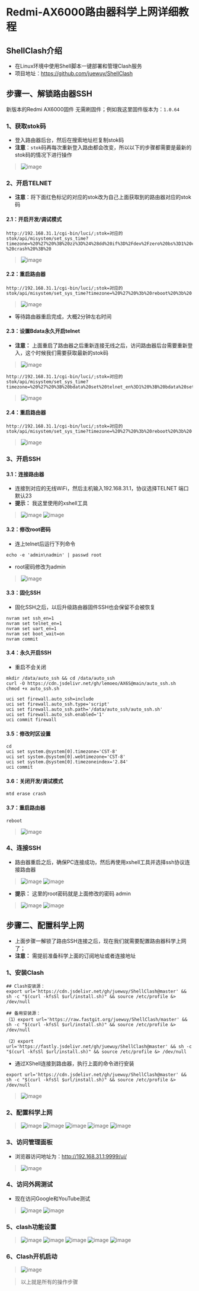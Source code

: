 # Redmi-AX6000路由器科学上网详细教程

## ShellClash介绍
- 在Linux环境中使用Shell脚本一键部署和管理Clash服务
- 项目地址：https://github.com/juewuy/ShellClash

## 步骤一、解锁路由器SSH
新版本的Redmi AX6000固件 无需刷固件；例如我这里固件版本为：`1.0.64`
### 1、获取stok码
- 登入路由器后台，然后在搜索地址栏复制stok码
- **注意**：`stok`码再每次重新登入路由都会改变，所以以下的步骤都需要是最新的stok码的情况下进行操作
 
> ![image](https://user-images.githubusercontent.com/42825450/215307084-4640f9de-140e-445e-ad5d-ce091713b67b.png)

### 2、开启TELNET
- **注意**：将下面红色标记的对应的stok改为自己上面获取到的路由器对应的stok码
#### 2.1：开启开发/调试模式
```shell
http://192.168.31.1/cgi-bin/luci/;stok=对应的stok/api/misystem/set_sys_time?timezone=%20%27%20%3B%20zz%3D%24%28dd%20if%3D%2Fdev%2Fzero%20bs%3D1%20count%3D2%202%3E%2Fdev%2Fnull%29%20%3B%20printf%20%27%A5%5A%25c%25c%27%20%24zz%20%24zz%20%7C%20mtd%20write%20-%20crash%20%3B%20
```
> ![image](https://user-images.githubusercontent.com/42825450/215307203-7061dd2a-8b07-43bd-b597-af5529a55fb3.png)

#### 2.2：重启路由器
```shell
http://192.168.31.1/cgi-bin/luci/;stok=对应的stok/api/misystem/set_sys_time?timezone=%20%27%20%3b%20reboot%20%3b%20
```
> ![image](https://user-images.githubusercontent.com/42825450/215307224-36051831-ccb1-4c19-a9f5-19bc6634145b.png)
- 等待路由器重启完成，大概2分钟左右时间

#### 2.3：设置Bdata永久开启telnet
- **注意：** 上面重启了路由器之后重新连接无线之后，访问路由器后台需要重新登入，这个时候我们需要获取最新的stok码
> ![image](https://user-images.githubusercontent.com/42825450/215307265-26799c9a-d7f4-4c03-81ce-854fff882417.png)

```shell
http://192.168.31.1/cgi-bin/luci/;stok=对应的stok/api/misystem/set_sys_time?timezone=%20%27%20%3B%20bdata%20set%20telnet_en%3D1%20%3B%20bdata%20set%20ssh_en%3D1%20%3B%20bdata%20set%20uart_en%3D1%20%3B%20bdata%20commit%20%3B%20
```
> ![image](https://user-images.githubusercontent.com/42825450/215307274-03c6a489-b9a9-42ca-b9a2-c36339f7cd3c.png)

#### 2.4：重启路由器
```shell
http://192.168.31.1/cgi-bin/luci/;stok=对应的stok/api/misystem/set_sys_time?timezone=%20%27%20%3b%20reboot%20%3b%20
```
> ![image](https://user-images.githubusercontent.com/42825450/215307288-1620aaef-d72c-4340-8ad6-9af6ef328ce2.png)


### 3、开启SSH
#### 3.1：连接路由器
- 连接到对应的无线WiFi，然后主机输入192.168.31.1，协议选择TELNET 端口默认23
- **提示：** 我这里使用的xshell工具
> ![image](https://user-images.githubusercontent.com/42825450/215307331-1ca2614c-b7c6-4521-81c5-5a6edd216b44.png)
> ![image](https://user-images.githubusercontent.com/42825450/215307332-40e45a74-558c-40af-83dd-769d457ba8ed.png)

#### 3.2：修改root密码
- 连上telnet后运行下列命令
```shell
echo -e 'admin\nadmin' | passwd root
```
- root密码修改为admin
> ![image](https://user-images.githubusercontent.com/42825450/215307356-f391b655-d2a1-48ef-b3f5-86aa928e947e.png)

#### 3.3：固化SSH
- 固化SSH之后，以后升级路由器固件SSH也会保留不会被恢复
```shell
nvram set ssh_en=1
nvram set telnet_en=1
nvram set uart_en=1
nvram set boot_wait=on
nvram commit
```
#### 3.4：永久开启SSH
- 重启不会关闭
```shell
mkdir /data/auto_ssh && cd /data/auto_ssh
curl -O https://cdn.jsdelivr.net/gh/lemoeo/AX6S@main/auto_ssh.sh
chmod +x auto_ssh.sh

uci set firewall.auto_ssh=include
uci set firewall.auto_ssh.type='script'
uci set firewall.auto_ssh.path='/data/auto_ssh/auto_ssh.sh'
uci set firewall.auto_ssh.enabled='1'
uci commit firewall
```

#### 3.5：修改时区设置
```shell
cd
uci set system.@system[0].timezone='CST-8'
uci set system.@system[0].webtimezone='CST-8'
uci set system.@system[0].timezoneindex='2.84'
uci commit
```

#### 3.6：关闭开发/调试模式
```shell
mtd erase crash
```

#### 3.7：重启路由器
```shell
reboot
```
> ![image](https://user-images.githubusercontent.com/42825450/215307420-4d4d3ec8-b5fa-409c-b7e1-efca3064e32b.png)

### 4、连接SSH
- 路由器重启之后，确保PC连接成功，然后再使用xshell工具并选择ssh协议连接路由器
> ![image](https://user-images.githubusercontent.com/42825450/215307443-c1b5861e-3058-4f7b-8357-7be424842ac6.png)
> ![image](https://user-images.githubusercontent.com/42825450/215307448-ef1266e5-8da0-4487-97ce-42505727a0ee.png)
- **提示：** 这里的root密码就是上面修改的密码 admin
> ![image](https://user-images.githubusercontent.com/42825450/215307457-da8d94e8-0c72-45e5-adef-ab6114d66550.png)
> ![image](https://user-images.githubusercontent.com/42825450/215307462-d4a7e041-708c-43a2-9aa6-03924c0fb0e4.png)

## 步骤二、配置科学上网
- 上面步骤一解锁了路由SSH连接之后，现在我们就需要配置路由器科学上网了；
- **注意：** 需提前准备科学上面的订阅地址或者连接地址

### 1、安装Clash
```shell
## Clash安装源：
export url='https://cdn.jsdelivr.net/gh/juewuy/ShellClash@master' && sh -c "$(curl -kfsSl $url/install.sh)" && source /etc/profile &> /dev/null

## 备用安装源：
（1）export url='https://raw.fastgit.org/juewuy/ShellClash/master' && sh -c "$(curl -kfsSl $url/install.sh)" && source /etc/profile &> /dev/null

（2）export url='https://fastly.jsdelivr.net/gh/juewuy/ShellClash@master' && sh -c "$(curl -kfsSl $url/install.sh)" && source /etc/profile &> /dev/null
```

- 通过XShell连接到路由器，执行上面的命令进行安装
```shell
export url='https://cdn.jsdelivr.net/gh/juewuy/ShellClash@master' && sh -c "$(curl -kfsSl $url/install.sh)" && source /etc/profile &> /dev/null
```
> ![image](https://user-images.githubusercontent.com/42825450/215307524-9965ca83-d5fc-44b1-9aa0-bbda738ffde2.png)

### 2、配置科学上网
> ![image](https://user-images.githubusercontent.com/42825450/215307586-69bb5f34-f581-4556-9227-49fa6d4fd62d.png)
> ![image](https://user-images.githubusercontent.com/42825450/215307591-40f46c61-8d80-4bd3-a603-a1a97e7ec08d.png)
> ![image](https://user-images.githubusercontent.com/42825450/215307597-e38ff197-4a4b-4ccb-8ec2-73f4ddeec5bf.png)
> ![image](https://user-images.githubusercontent.com/42825450/215307603-2b5a9390-211a-4720-a832-609436d13ef3.png)
> ![image](https://user-images.githubusercontent.com/42825450/215307614-b1930c8c-587b-451c-ba31-ffc15c55913b.png)


### 3、访问管理面板
- 浏览器访问地址为：http://192.168.31.1:9999/ui/
> ![image](https://user-images.githubusercontent.com/42825450/215307636-324a7938-9f55-4351-8946-1c718ae74d94.png)

### 4、访问外网测试
- 现在访问Google和YouTube测试
> ![image](https://user-images.githubusercontent.com/42825450/215307656-3b48a90c-dc84-409f-8deb-696bcc3e00ed.png)
> ![image](https://user-images.githubusercontent.com/42825450/215307659-cd41204f-edcd-4873-b245-d9cb1f17877c.png)

### 5、clash功能设置
> ![image](https://user-images.githubusercontent.com/42825450/215307670-2658ac9a-edbc-46f7-9608-aaa3dbb5c6bc.png)
![image](https://user-images.githubusercontent.com/42825450/215307674-398712f2-2805-4d46-aa7b-b8ca528d15ce.png)
![image](https://user-images.githubusercontent.com/42825450/215307679-73be6a5c-973e-47d4-936f-19b0b177411b.png)
![image](https://user-images.githubusercontent.com/42825450/215307680-002889a8-40b8-43ee-98d4-166541c4ce1f.png)
![image](https://user-images.githubusercontent.com/42825450/215307682-0ae03c61-c35d-4744-b266-5da38f3171c1.png)

### 6、Clash开机启动
> ![image](https://user-images.githubusercontent.com/42825450/215307712-6cfb0f07-f8f2-46b9-9e40-65a37eb84aaa.png)

> 以上就是所有的操作步骤
